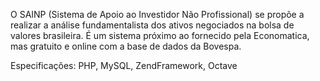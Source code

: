 O SAINP (Sistema de Apoio ao Investidor Não Profissional) se propõe a realizar a análise fundamentalista dos ativos negociados na bolsa de valores brasileira. É um sistema próximo ao fornecido pela Economatica, mas gratuito e online com a base de dados da Bovespa.

Especificações: PHP, MySQL, ZendFramework, Octave